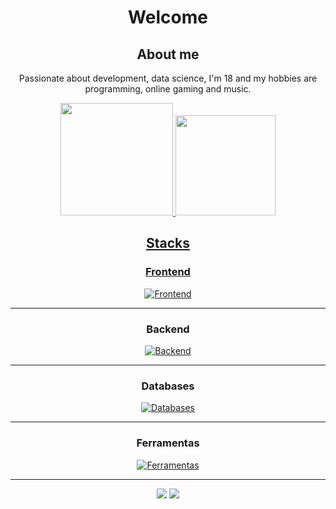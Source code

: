 <h1 align='center'>Welcome</h1> 
<h2 align='center'>About me</h2>
<p align='center'>Passionate about development, data science, I'm 18 and my hobbies are programming, online gaming and music.</p>
<div align="center">
  <a href="https://github.com/tzGui">
  <img height="180em" style=border_radius="20" src="https://github-readme-stats.vercel.app/api?username=tzGui&theme=dracula"/>
    <img height="160em" aligh="right" style=border_radius="20" src="https://github-readme-stats.vercel.app/api/top-langs/?username=tzGui&layout=compact&langs_count=7&theme=dracula"/>

<h2 align='center'>Stacks</h2>

### Frontend
    
[![Frontend](https://skillicons.dev/icons?i=js,html,css,bootstrap)](https://skillicons.dev)

---

### Backend

[![Backend](https://skillicons.dev/icons?i=django,python)](https://skillicons.dev)

---

### Databases

[![Databases](https://skillicons.dev/icons?i=sqlite)](https://skillicons.dev)

---

### Ferramentas

[![Ferramentas](https://skillicons.dev/icons?i=git,github,figma,vscode,powershell)](https://skillicons.dev)

---

  <div align="center">
  


 
<div> 
  <a href = "mailto:contatoguilhermethomaz@gmail.com"><img src="https://img.shields.io/badge/-Gmail-%23333?style=for-the-badge&logo=gmail&logoColor=white" target="_blank"></a>
  <a href="https://www.linkedin.com/in/guilherme-thomaz-70339a303/" target="_blank"><img src="https://img.shields.io/badge/-LinkedIn-%230077B5?style=for-the-badge&logo=linkedin&logoColor=white" target="_blank"></a> 
</div>
</div>
